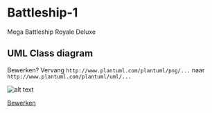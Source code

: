 # Battleship-1
Mega Battleship Royale Deluxe

## UML Class diagram
Bewerken? Vervang ``http://www.plantuml.com/plantuml/png/...`` naar ``http://www.plantuml.com/plantuml/uml/...``

![alt text](http://www.plantuml.com/plantuml/png/jLZVRzks4t_NNq7W--BWwnXkWGwOq0LjuYKDKAz5dQtTqq1BPvae9GeabJXr-x-FF8cY59cE1gClCU_7VNYyEzvHUQCqbRhAUQH0auBce4gQm0fAAgaMaiHnf1BAWUHqHrxyEf-J1vRgRHGjMIA54XiTnryA6iVNqXW_2FarZc_CYhp-VdvEbf3HIwer1xLbvIVnQ90MmAiTr5elekNbfqKS_rvefXceEBPqRJ_A_3cDbQPw95R7OE3LHquVGI9EmE6XpQMWslnSSm2DbW7GaE7RjTAI9jgIP3RxVa42YhVsDuZ2P2BfHbzHAHb8SdxkWS8xXl5y24-6MYMYqgUZLEkSIbR0oKYOgJYcQMh2VJpQ90g2q4GB-TYWDLGGhb7xJs3UkR01qWqHZTCDO8ShwGJSG4MT2jclh1FGGXKspFgrf5aEXMwq3Mcem7MzDHS-0RhcS0pcCzKWn-94OLbzed2JlXA5XaAtYoKjQ0PoDEBC0CvQlDcDfEMM9JPSfMGQJ5QJxT0_Tmzl94jFzp2CETx74N0ZMie0nLgZAkAutXJUAG1mpIGhif4GKSAfKkIPoRoFoFzk2sDFEVi6apCIatjXyACV3Y0uauqf-NyzjfGnUy-KVbsJ5v4LMSMCvWRKKc_Jj1QsUrZkS6jatq01ach0JjUJl6DwmWfDTbDYVnwxijLMFFWGJPg9MlyyrNEvS5fbJuiSENzZWAUtJoHZehJTb5XE8hYGVPQGALYMyHVfTRErOJalaBzfN4U9EuUJsK1ODWu87_X90Gz_T9sO4iEvwZanRGxtmVk16Q5fMiUt1nweWD2mmZYSsoErDO0piIu1L6dpFx5gHWiLUliObq1kQ0B7vop6d4EHwMqddXif2dsRq-n9AdAM7k2kQVBrATiLLiydsbmcWa4OS-z_fdkTVPg0NacWsbyRjDuxftyGVvvWBiFZFApSdz5UBpXumogzQHhsBpobzzrMWO7f1dzA3aH-IZ3iVTOmvcTTv0LiQCNran1XS0UleA6P3nPQUFAGSXiEr6sfGweON5J3LJZ5nv-F-yFj5bU1Qn2UZmZscQM-_h7TWgxAEyP1zJhvGjA7IT8RvaRQd-vJelnijaVrr1bY252t-fffrrewrmGB01zIlZNTLIM7rrWSvi_5XVLdBGGVWOMVnb_mN8xwsr5R8TatupZb3Px33IV5lmXyv1mrmO_g5XnOjjMEqep3oepBuTOVDXi5hTuzICsIFlTiu4xuVO4EEVedkjHi0-bav_GU6v6h5UVqyn_jzJ3AceUTiNTll0NSimHSbLcbO5sXz9-idgdkhODCpFbbfRKeZEWEThgIy7A1CjYnaAYabOA0J8Agyf2G2vgQyAyI2J2K2hd-A1JJ32t_0dkTNpxrCw3Xl0qfUB_2AX_asjtq3RSNvZVoQhvf9E-mG5gHbwaI8EsOl9YzGZvJx-lJDXV7Y3QKAx2oN5GA_nE36V44vfhchSWcoajAQN9kb9T7hE-ep43xXeKU_JAVUvaxY1FEZT2MB9ORpk53hsVBjkTfcbcF_sV1lQJBBrCxpks1xbZUd0UNNMjica4TlxFXzzt1arznbdmzVjNwJx7Gjz--UJ6vR5cIYuGsTV894asBp2X6RQVlDtQIzFjyxmOglnusWN7Vt7jZ4D0FV5nRYmYAAYTZ_ek88J0BgPV69Y9DzKRujL4lxBMtVh-18gro_Yy0 "UML ontwerp")

[Bewerken](http://www.plantuml.com/plantuml/uml/jLZVRzks4t_NNq7W--BWwnXkWGwOq0LjuYKDKAz5dQtTqq1BPvae9GeabJXr-x-FF8cY59cE1gClCU_7VNYyEzvHUQCqbRhAUQH0auBce4gQm0fAAgaMaiHnf1BAWUHqHrxyEf-J1vRgRHGjMIA54XiTnryA6iVNqXW_2FarZc_CYhp-VdvEbf3HIwer1xLbvIVnQ90MmAiTr5elekNbfqKS_rvefXceEBPqRJ_A_3cDbQPw95R7OE3LHquVGI9EmE6XpQMWslnSSm2DbW7GaE7RjTAI9jgIP3RxVa42YhVsDuZ2P2BfHbzHAHb8SdxkWS8xXl5y24-6MYMYqgUZLEkSIbR0oKYOgJYcQMh2VJpQ90g2q4GB-TYWDLGGhb7xJs3UkR01qWqHZTCDO8ShwGJSG4MT2jclh1FGGXKspFgrf5aEXMwq3Mcem7MzDHS-0RhcS0pcCzKWn-94OLbzed2JlXA5XaAtYoKjQ0PoDEBC0CvQlDcDfEMM9JPSfMGQJ5QJxT0_Tmzl94jFzp2CETx74N0ZMie0nLgZAkAutXJUAG1mpIGhif4GKSAfKkIPoRoFoFzk2sDFEVi6apCIatjXyACV3Y0uauqf-NyzjfGnUy-KVbsJ5v4LMSMCvWRKKc_Jj1QsUrZkS6jatq01ach0JjUJl6DwmWfDTbDYVnwxijLMFFWGJPg9MlyyrNEvS5fbJuiSENzZWAUtJoHZehJTb5XE8hYGVPQGALYMyHVfTRErOJalaBzfN4U9EuUJsK1ODWu87_X90Gz_T9sO4iEvwZanRGxtmVk16Q5fMiUt1nweWD2mmZYSsoErDO0piIu1L6dpFx5gHWiLUliObq1kQ0B7vop6d4EHwMqddXif2dsRq-n9AdAM7k2kQVBrATiLLiydsbmcWa4OS-z_fdkTVPg0NacWsbyRjDuxftyGVvvWBiFZFApSdz5UBpXumogzQHhsBpobzzrMWO7f1dzA3aH-IZ3iVTOmvcTTv0LiQCNran1XS0UleA6P3nPQUFAGSXiEr6sfGweON5J3LJZ5nv-F-yFj5bU1Qn2UZmZscQM-_h7TWgxAEyP1zJhvGjA7IT8RvaRQd-vJelnijaVrr1bY252t-fffrrewrmGB01zIlZNTLIM7rrWSvi_5XVLdBGGVWOMVnb_mN8xwsr5R8TatupZb3Px33IV5lmXyv1mrmO_g5XnOjjMEqep3oepBuTOVDXi5hTuzICsIFlTiu4xuVO4EEVedkjHi0-bav_GU6v6h5UVqyn_jzJ3AceUTiNTll0NSimHSbLcbO5sXz9-idgdkhODCpFbbfRKeZEWEThgIy7A1CjYnaAYabOA0J8Agyf2G2vgQyAyI2J2K2hd-A1JJ32t_0dkTNpxrCw3Xl0qfUB_2AX_asjtq3RSNvZVoQhvf9E-mG5gHbwaI8EsOl9YzGZvJx-lJDXV7Y3QKAx2oN5GA_nE36V44vfhchSWcoajAQN9kb9T7hE-ep43xXeKU_JAVUvaxY1FEZT2MB9ORpk53hsVBjkTfcbcF_sV1lQJBBrCxpks1xbZUd0UNNMjica4TlxFXzzt1arznbdmzVjNwJx7Gjz--UJ6vR5cIYuGsTV894asBp2X6RQVlDtQIzFjyxmOglnusWN7Vt7jZ4D0FV5nRYmYAAYTZ_ek88J0BgPV69Y9DzKRujL4lxBMtVh-18gro_Yy0 "bewerken")
